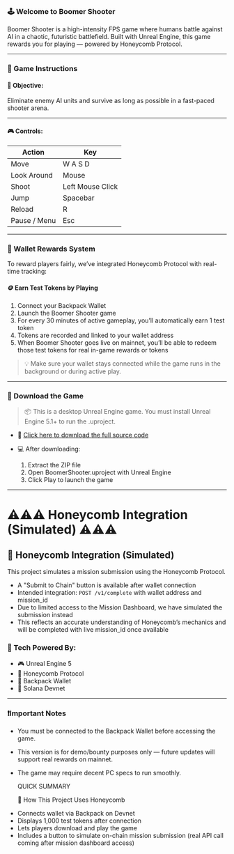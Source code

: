 ### 🕹 Welcome to Boomer Shooter

Boomer Shooter is a high-intensity FPS game where humans battle against AI in a chaotic, futuristic battlefield.
Built with Unreal Engine, this game rewards you for playing — powered by Honeycomb Protocol.

---

### 🧾 Game Instructions

#### 🎯 Objective:

Eliminate enemy AI units and survive as long as possible in a fast-paced shooter arena.

---

#### 🎮 Controls:

| Action       | Key              |
| ------------ | ---------------- |
| Move         | W A S D  |
| Look Around  | Mouse            |
| Shoot        | Left Mouse Click |
| Jump         | Spacebar       |
| Reload       | R              |
| Pause / Menu | Esc            |

---

### 🔗 Wallet Rewards System

To reward players fairly, we’ve integrated Honeycomb Protocol with real-time tracking:

#### 🪙 Earn Test Tokens by Playing

1. Connect your Backpack Wallet
2. Launch the Boomer Shooter game
3. For every 30 minutes of active gameplay, you’ll automatically earn 1 test token
4. Tokens are recorded and linked to your wallet address
5. When Boomer Shooter goes live on mainnet, you’ll be able to redeem those test tokens for real in-game rewards or tokens

> 💡 Make sure your wallet stays connected while the game runs in the background or during active play.

---

### 💾 Download the Game

> 📦 This is a desktop Unreal Engine game.
> You must install Unreal Engine 5.1+ to run the .uproject.

* 🔽 [Click here to download the full source code ](https://drive.google.com/file/d/1E9bCXJVtEEB2lq_NBZj_z4V4S-KBeKc5/view)
* 💻 After downloading:

  1. Extract the ZIP file
  2. Open BoomerShooter.uproject with Unreal Engine
  3. Click Play to launch the game

---
# ⚠️⚠️⚠️ Honeycomb Integration (Simulated) ⚠️⚠️⚠️

## 🎯 Honeycomb Integration (Simulated)

This project simulates a mission submission using the Honeycomb Protocol.

- A "Submit to Chain" button is available after wallet connection
- Intended integration: `POST /v1/complete` with wallet address and mission_id
- Due to limited access to the Mission Dashboard, we have simulated the submission instead
- This reflects an accurate understanding of Honeycomb’s mechanics and will be completed with live mission_id once available



### 🧠 Tech Powered By:

* 🎮 Unreal Engine 5
* 🧠 Honeycomb Protocol
* 💼 Backpack Wallet
* 🔗 Solana Devnet

---

### ❗️Important Notes

* You must be connected to the Backpack Wallet before accessing the game.
* This version is for demo/bounty purposes only — future updates will support real rewards on mainnet.
* The game may require decent PC specs to run smoothly.


  QUICK SUMMARY

  🧪 How This Project Uses Honeycomb
- Connects wallet via Backpack on Devnet
- Displays 1,000 test tokens after connection
- Lets players download and play the game
- Includes a button to simulate on-chain mission submission (real API call coming after mission dashboard access)

